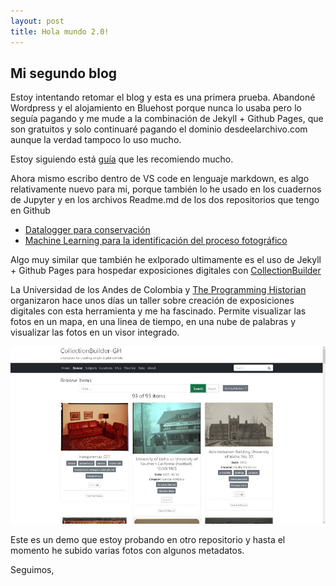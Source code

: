 ```yaml
---
layout: post
title: Hola mundo 2.0!
---
```


## Mi segundo blog

Estoy intentando retomar el blog y esta es una primera prueba. Abandoné Wordpress y el alojamiento en Bluehost porque nunca lo usaba pero lo seguía pagando y me mude a la combinación de Jekyll + Github Pages, que son gratuitos y solo continuaré pagando el dominio desdeelarchivo.com aunque la verdad tampoco lo uso mucho.

Estoy siguiendo está [guía](https://www.smashingmagazine.com/2014/08/build-blog-jekyll-github-pages/) que les recomiendo mucho.

Ahora mismo escribo dentro de VS code en lenguaje markdown, es algo relativamente nuevo para mi, porque también lo he usado en los cuadernos de Jupyter y en los archivos Readme.md de los dos repositorios que tengo en Github

- [Datalogger para conservación](https://github.com/gustavolsj/datalogger-conservacion)
- [Machine Learning para la identificación del proceso fotográfico](https://github.com/gustavolsj/image-recognition)

Algo muy similar que también he exlporado ultimamente es el uso de Jekyll + Github Pages para hospedar exposiciones digitales con [CollectionBuilder]()

La Universidad de los Andes de Colombia y [The Programming Historian](https://twitter.com/ProgHist) organizaron hace unos días un taller sobre creación de exposiciones digitales con esta herramienta y me ha fascinado. Permite visualizar las fotos en un mapa, en una linea de tiempo, en una nube de palabras y visualizar las fotos en un visor integrado.

![Demo Collection Builder](../images/collection_builder_demo.jpg)

Este es un demo que estoy probando en otro repositorio y hasta el momento he subido varias fotos con algunos metadatos.

Seguimos,

